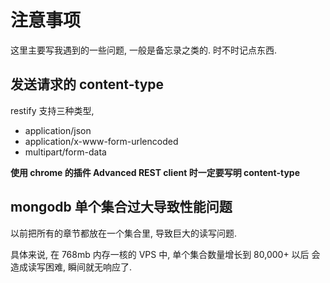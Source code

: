 # 注意事项

这里主要写我遇到的一些问题, 一般是备忘录之类的. 时不时记点东西.

## 发送请求的 content-type

restify 支持三种类型, 
* application/json
* application/x-www-form-urlencoded
* multipart/form-data

**使用 chrome 的插件 Advanced REST client 时一定要写明 content-type**


## mongodb 单个集合过大导致性能问题

以前把所有的章节都放在一个集合里, 导致巨大的读写问题.

具体来说, 在 768mb 内存一核的 VPS 中, 单个集合数量增长到 80,000+ 以后
会造成读写困难, 瞬间就无响应了. 


